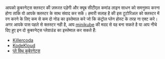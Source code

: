 आपको कुबरनेट्स क्लस्टर की ज़रूरत पड़ेगी और क्यूब सीटीएल कमांड लाइन साधन को 
समनुरूप करना होगा ताकि वो आपके क्लस्टर के साथ संवाद कर सकें। हमारी सलाह है की इस टुटोरिअल को क्लस्टर में रन करने के लिए कम से कम दो नोड का इस्तेमाल करे जो कि कंट्रोल प्लेन 
होस्ट के तरह ना एक्ट करे। अगर आपके पास पहले से क्लस्टर नही है, आप 
[minikube](https://minikube.sigs.k8s.io/docs/tutorials/multi_node/)
की मदद से वह बना सकते है या आप नीचे दिए हुए इन दो कुबरनेट्स प्लेग्राउंड का इस्तेमाल कर सकते हैं:

* [Killercoda](https://killercoda.com/playgrounds/scenario/kubernetes)
* [KodeKloud](https://kodekloud.com/public-playgrounds)
* [प्ले विथ कुबेरनेट्स](https://labs.play-with-k8s.com/)
